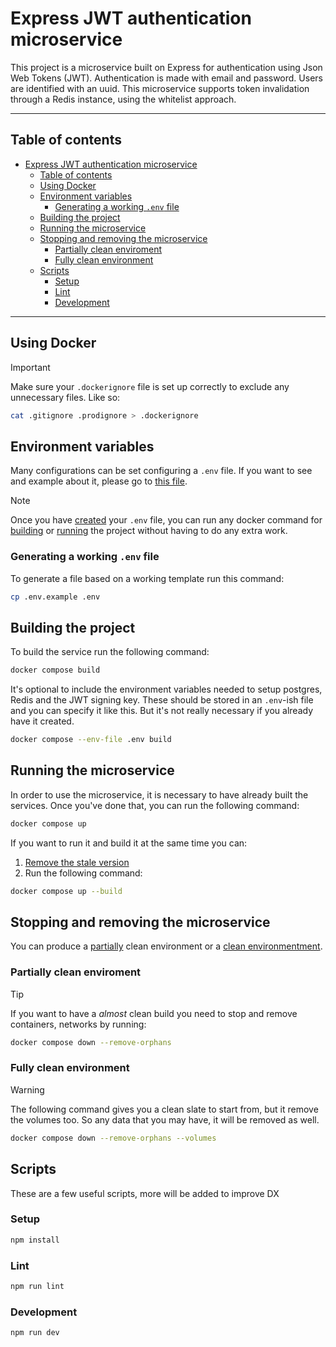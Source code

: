 # Express JWT authentication microservice

This project is a microservice built on Express for authentication
using Json Web Tokens (JWT). Authentication is made with email and
password. Users are identified with an uuid.
This microservice supports token invalidation through a Redis instance,
using the whitelist approach.

---

## Table of contents

- [Express JWT authentication microservice](#express-jwt-authentication-microservice)
  - [Table of contents](#table-of-contents)
  - [Using Docker](#using-docker)
  - [Environment variables](#environment-variables)
    - [Generating a working `.env` file](#generating-a-working-env-file)
  - [Building the project](#building-the-project)
  - [Running the microservice](#running-the-microservice)
  - [Stopping and removing the microservice](#stopping-and-removing-the-microservice)
    - [Partially clean enviroment](#partially-clean-enviroment)
    - [Fully clean environment](#fully-clean-environment)
  - [Scripts](#scripts)
    - [Setup](#setup)
    - [Lint](#lint)
    - [Development](#development)

---

## Using Docker

> [!IMPORTANT]
> Make sure your `.dockerignore` file is set up correctly to exclude any
> unnecessary files. Like so:

```sh
cat .gitignore .prodignore > .dockerignore
```

## Environment variables

Many configurations can be set configuring a `.env` file. If you want
to see and example about it, please go to [this file](./.env.example).

> [!NOTE]
> Once you have [created](#generating-a-working-env-file) your `.env`
> file, you can run any docker command for
> [building](#building-the-project) or [running](#running-the-microservice)
> the project without having to do any extra work.

### Generating a working `.env` file

To generate a file based on a working template run this command:

```sh
cp .env.example .env
```

## Building the project

To build the service run the following command:

```sh
docker compose build
```

It's optional to include the environment variables needed to setup
postgres, Redis and the JWT signing key. These should be stored in
an `.env`-ish file and you can specify it like this. But it's not
really necessary if you already have it created.

```sh
docker compose --env-file .env build
```

## Running the microservice

In order to use the microservice, it is necessary to have already built the
services. Once you've done that, you can run the following command:

```sh
docker compose up
```

If you want to run it and build it at the same time you can:

1. [Remove the stale version](#stopping-and-removing-the-microservice)
2. Run the following command:

```sh
docker compose up --build
```

## Stopping and removing the microservice

You can produce a [partially](#partially-clean-enviroment) clean
environment or a [clean environmentment](#fully-clean-environment).

### Partially clean enviroment

> [!TIP]
> If you want to have a _almost_ clean build you need to stop
> and remove containers, networks by running:

```sh
docker compose down --remove-orphans
```

### Fully clean environment

> [!WARNING]
> The following command gives you a clean slate to start from, but it
> remove the volumes too. So any data that you may have, it will be
> removed as well.

```sh
docker compose down --remove-orphans --volumes
```

## Scripts

These are a few useful scripts, more will be added to improve DX

### Setup

```bash
npm install
```

### Lint

```bash
npm run lint
```

### Development

```bash
npm run dev
```
